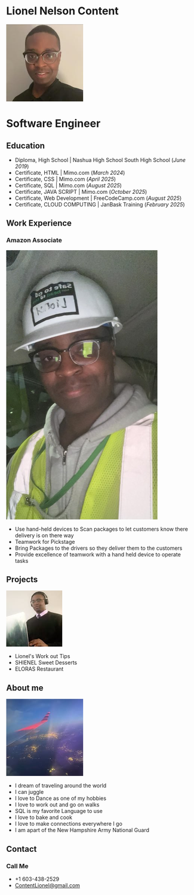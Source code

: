 # Lionel Nelson Content
![About me](https://github.com/Liongate101/github-portfolio/blob/main/assets/about_me.jpg)
# Software Engineer
## Education
- Diploma, High School | Nashua High School South High School (_June 2019_)
- Certificate, HTML | Mimo.com (_March 2024_)
- Certificate, CSS | Mimo.com (_April 2025_)
- Certificate, SQL | Mimo.com (_August 2025_)
- Certificate, JAVA SCRIPT | Mimo.com (_October 2025_)
- Certificate, Web Development | FreeCodeCamp.com (_August 2025_)
- Certificate, CLOUD COMPUTING | JanBask Training (_February 2025_)
## Work Experience
### Amazon Associate
![Amazon Wear](https://github.com/Liongate101/github-portfolio/blob/main/assets/amazon_work.jpg)
- Use hand-held devices to Scan packages to let customers know there delivery is on there way
- Teamwork for Pickstage
- Bring Packages to the drivers so they deliver them to the customers
- Provide excellence of teamwork with a hand held device to operate tasks

## Projects
![Software Engineer](https://github.com/Liongate101/github-portfolio/blob/main/assets/software_engineer.jpg)
- Lionel's Work out Tips
- SHIENEL Sweet Desserts
- ELORAS Restaurant

## About me
![Airplane Travel](https://github.com/Liongate101/github-portfolio/blob/main/assets/airplane_travel.jpg)
- I dream of traveling around the world
- I can juggle
- I love to Dance as one of my hobbies
- I love to work out and go on walks
- SQL is my favorite Language to use
- I love to bake and cook
- I love to make connections everywhere I go
- I am apart of the New Hampshire Army National Guard

## Contact 
### Call Me
- +1 603-438-2529
- ContentLionel@gmail.com
